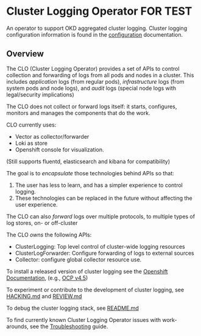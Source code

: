 # Cluster Logging Operator FOR TEST
An operator to support OKD aggregated cluster logging.  Cluster logging configuration information
is found in the [configuration](./docs/configuration.md) documentation.

## Overview

The CLO (Cluster Logging Operator) provides a set of APIs to control collection and forwarding of logs from
all pods and nodes in a cluster.  This includes *application* logs (from regular
pods), *infrastructure* logs (from system pods and node logs), and *audit* logs
(special node logs with legal/security implications)

The CLO does not collect or forward logs itself: it starts, configures, monitors
and manages the components that do the work.

CLO currently uses:
* Vector as collector/forwarder
* Loki as store
* Openshift console for visualization.

(Still supports fluentd, elasticsearch and kibana for compatibility)

The goal is to *encapsulate* those technologies behind APIs so that:

1. The user has less to learn, and has a simpler experience to control logging.
2. These technologies can be replaced in the future without affecting the user experience.

The CLO can also *forward* logs over multiple protocols, to multiple types of log stores, on- or off-cluster

The CLO *owns* the following APIs:

* ClusterLogging: Top level control of cluster-wide logging resources
* ClusterLogForwarder: Configure forwarding of logs to external sources
* Collector: configure global collector resource use.

To install a released version of cluster logging see the [Openshift Documentation](https://docs.openshift.com/), (e.g., [OCP v4.5](https://docs.openshift.com/container-platform/4.5/logging/cluster-logging-deploying.html))

To experiment or contribute to the development of cluster logging, see [HACKING.md](./docs/HACKING.md) and [REVIEW.md](./docs/REVIEW.md)

To debug the cluster logging stack, see [README.md](./must-gather/README.md)

To find currently known Cluster Logging Operator issues with work-arounds, see the [Troubleshooting](./docs/troubleshooting.md) guide.
